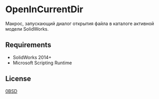# OpenInCurrentDir

Макрос, запускающий диалог открытия файла в каталоге активной модели SolidWorks.

## Requirements

- SolidWorks 2014+
- Microsoft Scripting Runtime

## License

[0BSD](https://opensource.org/licenses/0BSD)
